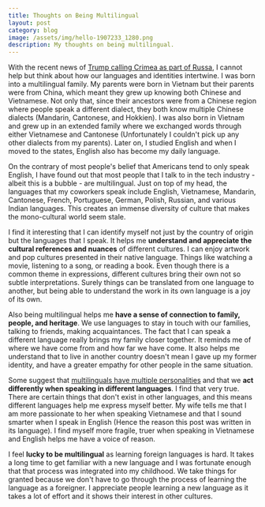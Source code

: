 ```yaml
---
title: Thoughts on Being Multilingual
layout: post
category: blog
image: /assets/img/hello-1907233_1280.png
description: My thoughts on being multilingual.
---
```


With the recent news of [Trump calling Crimea as part of Russa](http://www.businessinsider.com/trump-claims-crimea-is-part-of-russia-since-people-speak-russian-g7-summit-2018-6), I cannot help but think about how our languages and identities intertwine. I was born into a multilingual family. My parents were born in Vietnam but their parents were from China, which meant they grew up knowing both Chinese and Vietnamese. Not only that, since their ancestors were from a Chinese region where people speak a different dialect, they both know multiple Chinese dialects (Mandarin, Cantonese, and Hokkien). I was also born in Vietnam and grew up in an extended family where we exchanged words through either Vietnamese and Cantonese (Unfortunately I couldn't pick up any other dialects from my parents). Later on,  I studied English and when I moved to the states, English also has become my daily language.

On the contrary of most people's belief that Americans tend to only speak English, I have found out that most people that I talk to in the tech industry - albeit this is a bubble - are multilingual. Just on top of my head, the languages that my coworkers speak include English, Vietnamese, Mandarin, Cantonese, French, Portuguese, German, Polish, Russian, and various Indian languages. This creates an immense diversity of culture that makes the mono-cultural world seem stale.

I find it interesting that I can identify myself not just by the country of origin but the languages that I speak. It helps me **understand and appreciate the cultural references and nuances** of different cultures. I can enjoy artwork and pop cultures presented in their native language. Things like watching a movie, listening to a song, or reading a book. Even though there is a common theme in expressions, different cultures bring their own not so subtle interpretations. Surely things can be translated from one language to another, but being able to understand the work in its own language is a joy of its own.

Also being multilingual helps me **have a sense of connection to family, people, and heritage**. We use languages to stay in touch with our families, talking to friends, making acquaintances. The fact that I can speak a different language really brings my family closer together. It reminds me of where we have come from and how far we have come. It also helps me understand that to live in another country doesn't mean I gave up my former identity,  and have a greater empathy for other people in the same situation.

Some suggest that [multilinguals have multiple personalities](https://newrepublic.com/article/117485/multilinguals-have-multiple-personalities) and that we **act differently when speaking in different languages**. I find that very true. There are certain things that don't exist in other languages, and this means different languages help me express myself better. My wife tells me that I am more passionate to her when speaking Vietnamese and that I sound smarter when I speak in English (Hence the reason this post was written in its language). I find myself more fragile, truer when speaking in Vietnamese and English helps me have a voice of reason.

I feel **lucky to be multilingual** as learning foreign languages is hard. It takes a long time to get familiar with a new language and I was fortunate enough that that process was integrated into my childhood. We take things for granted because we don't have to go through the process of learning the language as a foreigner.  I appreciate people learning a new language as it takes a lot of effort and it shows their interest in other cultures.
